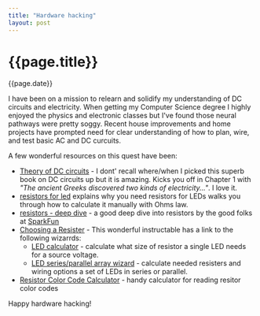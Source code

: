 ```yaml
---
title: "Hardware hacking"
layout: post
---
```

# {{page.title}}
 
<p class='#meta'>{{page.date}}</p>

I have been on a mission to relearn and solidify my understanding of DC circuits and electricity. When getting my Computer Science degree I highly enjoyed the physics and electronic classes but I've found those neural pathways were pretty soggy.  Recent house improvements and home projects have prompted need for clear understanding of how to plan, wire, and test basic AC and DC curcuits. 

A few wonderful resources on this quest have been:

* [Theory of DC circuits](https://www.amazon.com/Theory-DC-Circuits-Electron-Flow/dp/1560483008) - I dont' recall where/when I picked this superb book on DC circuits up but it is amazing. Kicks you off in Chapter 1 with _"The ancient Greeks discovered two kinds of electricity..."_.  I love it.
* [resistors for led](http://www.evilmadscientist.com/2012/resistors-for-leds/) explains why you need resistors for LEDs walks you through how to calculate it manually with Ohms law. 
* [resistors - deep dive](https://learn.sparkfun.com/tutorials/resistors) - a good deep dive into resistors by the good folks at [SparkFun](sparkfun.com)
* [Choosing a Resister](http://www.instructables.com/id/Choosing-The-Resistor-To-Use-With-LEDs/) - This wonderful instructable has a link to the following wizarrds:
  * [LED calculator](http://led.linear1.org/1led.wiz) - calculate what size of resistor a single LED needs for a source voltage.
  * [LED series/parallel array wizard](http://led.linear1.org/1led.wiz) - calculate needed resisters and wiring options a set of LEDs in series or parallel.
* [Resistor Color Code Calculator](http://www.allaboutcircuits.com/tools/resistor-color-code-calculator/) - handy calculator for reading resitor color codes

Happy hardware hacking!
